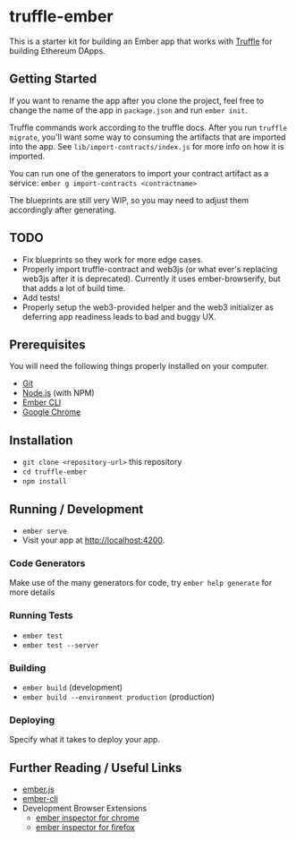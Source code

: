 # truffle-ember

This is a starter kit for building an Ember app that works with [Truffle](http://truffleframework.com/) for building Ethereum DApps.

## Getting Started

If you want to rename the app after you clone the project, feel free to change the name of the app in `package.json` and run `ember init`. 

Truffle commands work according to the truffle docs. After you run `truffle migrate`, you'll want some way to consuming the artifacts that are imported into the app. See `lib/import-contracts/index.js` for more info on how it is imported. 

You can run one of the generators to import your contract artifact as a service: `ember g import-contracts <contractname>`

The blueprints are still very WIP, so you may need to adjust them accordingly after generating.

## TODO

* Fix blueprints so they work for more edge cases.
* Properly import truffle-contract and web3js (or what ever's replacing web3js after it is deprecated). Currently it uses ember-browserify, but that adds a lot of build time.
* Add tests!
* Properly setup the web3-provided helper and the web3 initializer as deferring app readiness leads to bad and buggy UX.

## Prerequisites

You will need the following things properly installed on your computer.

* [Git](https://git-scm.com/)
* [Node.js](https://nodejs.org/) (with NPM)
* [Ember CLI](https://ember-cli.com/)
* [Google Chrome](https://google.com/chrome/)

## Installation

* `git clone <repository-url>` this repository
* `cd truffle-ember`
* `npm install`

## Running / Development

* `ember serve`
* Visit your app at [http://localhost:4200](http://localhost:4200).

### Code Generators

Make use of the many generators for code, try `ember help generate` for more details

### Running Tests

* `ember test`
* `ember test --server`

### Building

* `ember build` (development)
* `ember build --environment production` (production)

### Deploying

Specify what it takes to deploy your app.

## Further Reading / Useful Links

* [ember.js](https://emberjs.com/)
* [ember-cli](https://ember-cli.com/)
* Development Browser Extensions
  * [ember inspector for chrome](https://chrome.google.com/webstore/detail/ember-inspector/bmdblncegkenkacieihfhpjfppoconhi)
  * [ember inspector for firefox](https://addons.mozilla.org/en-US/firefox/addon/ember-inspector/)

